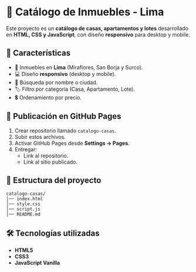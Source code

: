 # 🏡 Catálogo de Inmuebles - Lima

Este proyecto es un **catálogo de casas, apartamentos y lotes** desarrollado en **HTML, CSS y JavaScript**, con diseño **responsivo** para desktop y mobile.

## 📌 Características
- 📍 Inmuebles en **Lima** (Miraflores, San Borja y Surco).
- 💻 Diseño **responsivo** (desktop y mobile).
- 🔎 Búsqueda por nombre o ciudad.
- 🏷️ Filtro por categoría (Casa, Apartamento, Lote).
- 💲 Ordenamiento por precio.

## 🚀 Publicación en GitHub Pages
1. Crear repositorio llamado `catalogo-casas`.
2. Subir estos archivos.
3. Activar GitHub Pages desde **Settings → Pages**.
4. Entregar:
   - Link al repositorio.
   - Link al sitio publicado.

## 📂 Estructura del proyecto
```
catalogo-casas/
│── index.html
│── style.css
│── script.js
│── README.md
```

## 🛠️ Tecnologías utilizadas
- **HTML5**
- **CSS3**
- **JavaScript Vanilla**
